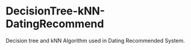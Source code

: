 # DecisionTree-kNN-DatingRecommend
Decision tree and kNN Algorithm used in Dating Recommended System. 
